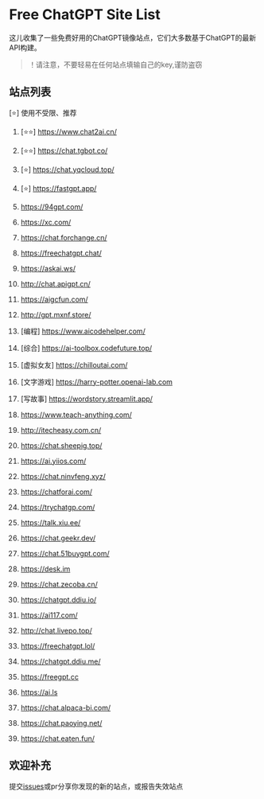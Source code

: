 # Free ChatGPT Site List

这儿收集了一些免费好用的ChatGPT镜像站点，它们大多数基于ChatGPT的最新API构建。
> ！请注意，不要轻易在任何站点填输自己的key,谨防盗窃

## 站点列表
[⭐] 使用不受限、推荐

1. [⭐⭐] https://www.chat2ai.cn/

2. [⭐⭐] https://chat.tgbot.co/

3. [⭐] https://chat.yqcloud.top/

4. [⭐] https://fastgpt.app/

5. https://94gpt.com/

6. https://xc.com/

7. https://chat.forchange.cn/

8. https://freechatgpt.chat/

9. https://askai.ws/

10. http://chat.apigpt.cn/

11. https://aigcfun.com/

12. http://gpt.mxnf.store/

13. [编程] https://www.aicodehelper.com/

14. [综合] https://ai-toolbox.codefuture.top/

15. [虚拟女友] https://chilloutai.com/

16. [文字游戏] https://harry-potter.openai-lab.com

17. [写故事] https://wordstory.streamlit.app/

18. https://www.teach-anything.com/

19. http://itecheasy.com.cn/

20. https://chat.sheepig.top/

21. https://ai.yiios.com/

22. https://chat.ninvfeng.xyz/

23. https://chatforai.com/

24. https://trychatgp.com/

25. https://talk.xiu.ee/

26. https://chat.geekr.dev/

27. https://chat.51buygpt.com/

28. https://desk.im

29. https://chat.zecoba.cn/

30. https://chatgpt.ddiu.io/

31. https://ai117.com/

32. http://chat.livepo.top/

33. https://freechatgpt.lol/

34. https://chatgpt.ddiu.me/

35. https://freegpt.cc

36. https://ai.ls

37. https://chat.alpaca-bi.com/

38. https://chat.paoying.net/

39. https://chat.eaten.fun/



## 欢迎补充

提交[issues](https://github.com/xx025/carrot/issues)或pr分享你发现的新的站点，或报告失效站点


